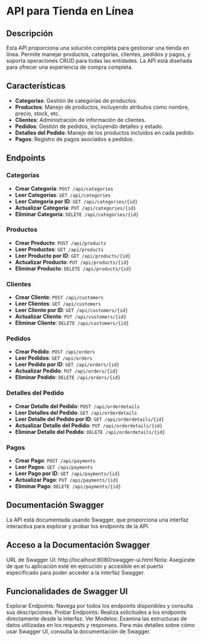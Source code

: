 # API para Tienda en Línea

## Descripción

Esta API proporciona una solución completa para gestionar una tienda en línea. Permite manejar productos, categorías, clientes, pedidos y pagos, y soporta operaciones CRUD para todas las entidades. La API está diseñada para ofrecer una experiencia de compra completa.

## Características

- **Categorías**: Gestión de categorías de productos.
- **Productos**: Manejo de productos, incluyendo atributos como nombre, precio, stock, etc.
- **Clientes**: Administración de información de clientes.
- **Pedidos**: Gestión de pedidos, incluyendo detalles y estado.
- **Detalles del Pedido**: Manejo de los productos incluidos en cada pedido.
- **Pagos**: Registro de pagos asociados a pedidos.

## Endpoints

### Categorías

- **Crear Categoría**: `POST /api/categories`
- **Leer Categorías**: `GET /api/categories`
- **Leer Categoría por ID**: `GET /api/categories/{id}`
- **Actualizar Categoría**: `PUT /api/categories/{id}`
- **Eliminar Categoría**: `DELETE /api/categories/{id}`

### Productos

- **Crear Producto**: `POST /api/products`
- **Leer Productos**: `GET /api/products`
- **Leer Producto por ID**: `GET /api/products/{id}`
- **Actualizar Producto**: `PUT /api/products/{id}`
- **Eliminar Producto**: `DELETE /api/products/{id}`

### Clientes

- **Crear Cliente**: `POST /api/customers`
- **Leer Clientes**: `GET /api/customers`
- **Leer Cliente por ID**: `GET /api/customers/{id}`
- **Actualizar Cliente**: `PUT /api/customers/{id}`
- **Eliminar Cliente**: `DELETE /api/customers/{id}`

### Pedidos

- **Crear Pedido**: `POST /api/orders`
- **Leer Pedidos**: `GET /api/orders`
- **Leer Pedido por ID**: `GET /api/orders/{id}`
- **Actualizar Pedido**: `PUT /api/orders/{id}`
- **Eliminar Pedido**: `DELETE /api/orders/{id}`

### Detalles del Pedido

- **Crear Detalle del Pedido**: `POST /api/orderdetails`
- **Leer Detalles del Pedido**: `GET /api/orderdetails`
- **Leer Detalle del Pedido por ID**: `GET /api/orderdetails/{id}`
- **Actualizar Detalle del Pedido**: `PUT /api/orderdetails/{id}`
- **Eliminar Detalle del Pedido**: `DELETE /api/orderdetails/{id}`

### Pagos

- **Crear Pago**: `POST /api/payments`
- **Leer Pagos**: `GET /api/payments`
- **Leer Pago por ID**: `GET /api/payments/{id}`
- **Actualizar Pago**: `PUT /api/payments/{id}`
- **Eliminar Pago**: `DELETE /api/payments/{id}`

## Documentación Swagger
La API está documentada usando Swagger, que proporciona una interfaz interactiva para explorar y probar los endpoints de la API.

## Acceso a la Documentación Swagger
URL de Swagger UI: http://localhost:8080/swagger-ui.html
Nota: Asegúrate de que tu aplicación esté en ejecución y accesible en el puerto especificado para poder acceder a la interfaz Swagger.

## Funcionalidades de Swagger UI
Explorar Endpoints: Navega por todos los endpoints disponibles y consulta sus descripciones.
Probar Endpoints: Realiza solicitudes a los endpoints directamente desde la interfaz.
Ver Modelos: Examina las estructuras de datos utilizadas en los requests y responses.
Para más detalles sobre cómo usar Swagger UI, consulta la documentación de Swagger.


